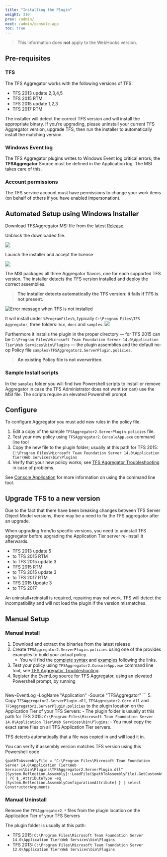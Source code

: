 ```yaml
---
title: "Installing the Plugin"
weight: 310
prev: /admin/
next: /admin/console-app
toc: true
---
```


> This information does **not** apply to the WebHooks version.

## Pre-requisites
### TFS ###

The TFS Aggregator works with the following versions of TFS:

 * TFS 2013 update 2,3,4,5
 * TFS 2015 RTM
 * TFS 2015 update 1,2,3
 * TFS 2017 RTM

The installer will detect the correct TFS version and will install the appropriate binary. If you're upgrading, please uninstall your current TFS Aggregator version, upgrade TFS, then run the installer to automatically install the matching version.

### Windows Event log

The TFS Aggregator plugins writes to Windows Event log critical errors; the **TFSAggregator** Source must be defined in the Application log. The MSI takes care of this.

### Account permissions

The TFS service account must have permissions to change your work items (on behalf of others if you have enabled impersonation).



## Automated Setup using Windows Installer

Download TFSAggregator MSI file from the latest [Release](https://github.com/tfsaggregator/tfsaggregator/releases).

Unblock the downloaded file.

![](./unblock-MSI.png)

Launch the installer and accept the license

![](./accept-license.png)

The MSI packages all three Aggregator flavors, one for each supported TFS version.
The installer detects the TFS version installed and deploy the correct assemblies.

> **The installer detects automatically the TFS version: it fails if TFS is not present.**

![Error message when TFS is not installed](./TFS-required.png)

It will install under `%ProgramFiles%`, typically `C:\Program Files\TFS Aggregator`, three folders: `bin`, `docs` and `samples`.
![](./program-files.png)

Furthermore it installs the plugin in the proper directory &mdash; for TFS 2015 can be `C:\Program Files\Microsoft Team Foundation Server 14.0\Application Tier\Web Services\bin\Plugins` &mdash; the plugin assemblies and the default no-op Policy file `samples\TFSAggregator2.ServerPlugin.policies`.
> **An existing Policy file is not overwritten.**


### Sample Install scripts

In the `samples` folder you will find two Powershell scripts to install or remove Aggregator in case the TFS Administrator does not want (or can) use the MSI file. 
The scripts require an elevated Powershell prompt.



## Configure

To configure Aggregator you must add new rules in the policy file.
 
 1. Edit a copy of the sample `TFSAggregator2.ServerPlugin.policies` file.
 2. Test your new policy using `TFSAggregator2.ConsoleApp.exe` command line tool
 3. Copy the new file to the plugin folder; usually at this path for TFS 2015:
    `C:\Program Files\Microsoft Team Foundation Server 14.0\Application Tier\Web Services\bin\Plugins` 
 4. Verify that your new policy works; see [TFS Aggregator Troubleshooting](/admin/troubleshooting) in case of problems.

See [Console Application](/admin/console-app) for more information on using the command line tool.

## Upgrade TFS to a new version
Due to the fact that there have been breaking changes between TFS Server Object Model versions, there may be a need to fix the TFS aggregator after an upgrade.

When upgrading from/to specific versions, you need to uninstall TFS aggregator before upgrading the Application Tier server re-install it afterwards.

* TFS 2013 update 5
 * to TFS 2015 RTM
 * to TFS 2015 update 3
* TFS 2015 RTM
 * to TFS 2015 update 3
 * to TFS 2017 RTM
* TFS 2015 Update 3
 * to TFS 2017

An uninstall+reinstall is required, repairing may not work. TFS will detect the incompatibility and will not load the plugin if the version mismatches.

## Manual Setup


### Manual install

 1. Download and extract the binaries from the latest release
 2. Create `TFSAggregator2.ServerPlugin.policies` using one of the provides examples to build your actual policy.
    - You will find the [complete syntax](/using/policy-syntax) and [examples](/using/policy-examples) following the links.
 3. Test your policy using  `TFSAggregator2.ConsoleApp.exe` command line tool, see [TFS Aggregator Troubleshooting](/admin/troubleshooting).
 4. Register the EventLog source for TFS Aggregator, using an elevated Powershell prompt, by running
    ```
New-EventLog -LogName "Application" -Source "TFSAggregator"
    ```
 5. Copy `TFSAggregator2.ServerPlugin.dll`, `TFSAggregator2.Core.dll` and `TFSAggregator2.ServerPlugin.policies` to the plugin location on the Application Tier of your TFS Servers:
     - The plugin folder is usually at this path for TFS 2015: `C:\Program Files\Microsoft Team Foundation Server 14.0\Application Tier\Web Services\bin\Plugins`;
     - You must copy the exact same files on all TFS Application Tier servers.

TFS detects automatically that a file was copied in and will load it in.

You can verify if assembly version matches TFS version using this Powershell code

```
$pathToAssemblyFile = "C:\Program Files\Microsoft Team Foundation Server 14.0\Application Tier\Web Services\bin\Plugins\TFSAggregator2.ServerPlugin.dll"
[System.Reflection.Assembly]::LoadFile($pathToAssemblyFile).GetCustomAttributesData() | ?{ $_.AttributeType -eq [System.Reflection.AssemblyConfigurationAttribute] } | select ConstructorArguments
```


### Manual Uninstall

Remove the `TFSAggregator2.*` files from the plugin location on the Application Tier of your TFS Servers

The plugin folder is usually at this path:

 - TFS 2015: `C:\Program Files\Microsoft Team Foundation Server 14.0\Application Tier\Web Services\bin\Plugins`
 - TFS 2013: `C:\Program Files\Microsoft Team Foundation Server 12.0\Application Tier\Web Services\bin\Plugins`
